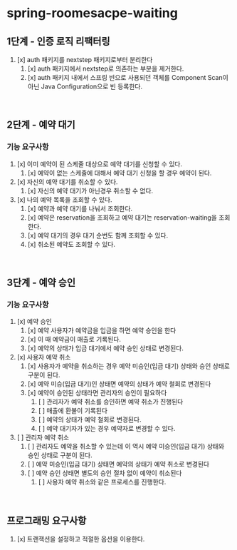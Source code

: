 # spring-roomesacpe-waiting

## 1단계 - 인증 로직 리팩터링

1. [x] auth 패키지를 nextstep 패키지로부터 분리한다
   1. [x] auth 패키지에서 nextstep로 의존하는 부분을 제거한다.
   2. [x] auth 패키지 내에서 스프링 빈으로 사용되던 객체를 Component Scan이 아닌 Java Configuration으로 빈 등록한다.

<br>

## 2단계 - 예약 대기

### 기능 요구사항

1. [x] 이미 예약이 된 스케줄 대상으로 예약 대기를 신청할 수 있다.
   1. [x] 예약이 없는 스케줄에 대해서 예약 대기 신청을 할 경우 예약이 된다.
2. [x] 자신의 예약 대기를 취소할 수 있다.
   1. [x] 자신의 예약 대기가 아닌경우 취소할 수 없다.
3. [x] 나의 예약 목록을 조회할 수 있다.
   1. [x] 예약과 예약 대기를 나눠서 조회한다.
   2. [x] 예약은 reservation을 조회하고 예약 대기는 reservation-waiting을 조회한다.
   3. [x] 예약 대기의 경우 대기 순번도 함께 조회할 수 있다.
   4. [x] 취소된 예약도 조회할 수 있다.

<br>

## 3단계 - 예약 승인

### 기능 요구사항

1. [x] 예약 승인
   1. [x] 예약 사용자가 예약금을 입금을 하면 예약 승인을 한다
   2. [x] 이 때 예약금이 매출로 기록된다.
   3. [x] 예약의 상태가 입금 대기에서 예약 승인 상태로 변경된다.
2. [x] 사용자 예약 취소
   1. [x] 사용자가 예약을 취소하는 경우 예약 미승인(입금 대기) 상태와 승인 상태로 구분이 된다.
   2. [x] 예약 미승(입금 대기)인 상태면 예약의 상태가 예약 철회로 변경된다
   3. [x] 예약이 승인된 상태라면 관리자의 승인이 필요하다
      1. [ ] 관리자가 예약 취소를 승인하면 예약 취소가 진행된다
      2. [ ] 매출에 환불이 기록된다
      3. [ ] 예약의 상태가 예약 철회로 변경된다.
      4. [ ] 예약 대기자가 있는 경우 예약자로 변경할 수 있다.
3. [ ] 관리자 예약 취소
   1. [ ] 관리자도 예약을 취소할 수 있는데 이 역시 예약 미승인(입금 대기) 상태와 승인 상태로 구분이 된다.
   2. [ ] 예약 미승인(입금 대기) 상태면 예약의 상태가 예약 취소로 변경된다
   3. [ ] 예약 승인 상태면 별도의 승인 절차 없이 예약이 취소된다
      1. [ ] 사용자 예약 취소와 같은 프로세스를 진행한다.

<br>

## 프로그래밍 요구사항

1. [x] 트랜잭션을 설정하고 적절한 옵션을 이용한다.

<br>
